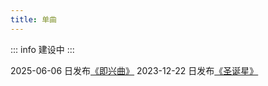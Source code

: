 ```yaml
---
title: 单曲
---
```


::: info 建设中
:::

2025-06-06 日发布[《即兴曲》](/composition/alone/Improvisation)
2023-12-22 日发布[《圣诞星》](/composition/alone/ChristmasStar)